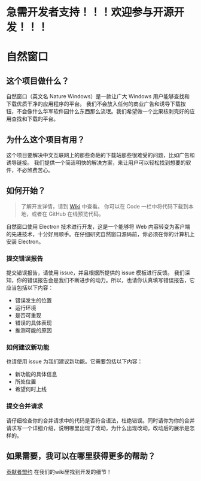 # **急需开发者支持！！！欢迎参与开源开发！！！**
# 自然窗口
## 这个项目做什么？
自然窗口（英文名 Nature Windows）是一款让广大 Windows 用户能够查找和下载优质干净的应用程序的平台。
我们不会放入任何的商业广告和诱导下载按钮，不会像什么华军软件园什么东西那么流氓。我们希望做一个比果核剥壳好的应用查找和下载的平台。
## 为什么这个项目有用？
这个项目要解决中文互联网上的那些奇葩的下载站那些很难受的问题，比如广告和诱导链接。
我们提供一个简洁明快的解决方案，来让用户可以轻松找到想要的软件，不必煞费苦心。

## 如何开始？

> 了解开发详情，请到 [Wiki](https://github.com/PridePlayer/NatureWindows/wiki) 中查看。
你可以在 Code 一栏中将代码下载到本地，或者在 GitHub 在线预览代码。

自然窗口使用 Electron 技术进行开发，这是一个能够将 Web 内容转变为客户端的先进技术，十分好用顺手。在仔细研究自然窗口源码前，你必须在你的计算机上安装 Electron。

### 提交错误报告

提交错误报告，请使用 issue，并且根据所提供的 issue 模板进行反馈。
我们深知，你的错误报告会是我们不断进步的动力。所以，也请你认真填写错误报告，它应当包括以下内容：
- 错误发生的位置
- 运行环境
- 是否可重现
- 错误的具体表现
- 推测可能的原因
### 如何建议新功能
也请使用 issue 为我们建议新功能。它需要包括以下内容：
- 新功能的具体信息
- 所处位置
- 希望何时上线
### 提交合并请求
请仔细检查你的合并请求中的代码是否符合语法，杜绝错误。同时请你为你的合并请求写一个详细介绍，说明哪里出现了改动，为什么出现改动，改动后的展示是怎样的。
## 如果需要，我可以在哪里获得更多的帮助？
[贡献者盟约](https://www.contributor-covenant.org/zh-cn/version/1/4/code-of-conduct/code_of_conduct.md)
在我们的wiki里找到开发的细节！
